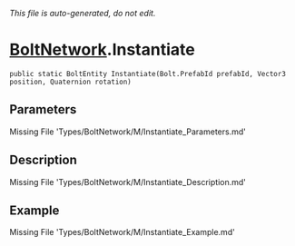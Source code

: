 *This file is auto-generated, do not edit.*

# [BoltNetwork](Types/BoltNetwork.md).Instantiate
`public static BoltEntity Instantiate(Bolt.PrefabId prefabId, Vector3 position, Quaternion rotation)`
## Parameters
Missing File 'Types/BoltNetwork/M/Instantiate_Parameters.md'
## Description
Missing File 'Types/BoltNetwork/M/Instantiate_Description.md'
## Example
Missing File 'Types/BoltNetwork/M/Instantiate_Example.md'
